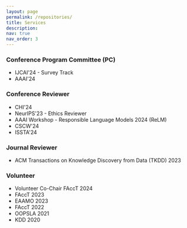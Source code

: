 ```yaml
---
layout: page
permalink: /repositories/
title: Services
description:
nav: true
nav_order: 3
---
```


### Conference Program Committee (PC)

* IJCAI'24 - Survey Track
* AAAI'24

### Conference Reviewer

* CHI'24
* NeurIPS'23 - Ethics Reviewer
* AAAI Workshop - Responsible Language Models 2024 (ReLM)
* CSCW'24
* ISSTA'24

### Journal Reviewer

* ACM Transactions on Knowledge Discovery from Data (TKDD) 2023

### Volunteer

* Volunteer Co-Chair FAccT 2024
* FAccT 2023
* EAAMO 2023
* FAccT 2022
* OOPSLA 2021
* KDD 2020

